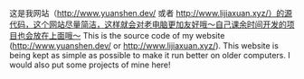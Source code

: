 这是我网站（http://www.yuanshen.dev/ 或者 http://www.lijiaxuan.xyz/）的源代码，这个网站尽量简洁，这样就会对老电脑更加友好哦～自己课余时间开发的项目也会放在上面哦～
This is the source code of my website (http://www.yuanshen.dev/ or http://www.lijiaxuan.xyz/). This website is being kept as simple as possible to make it run better on older computers. I would also put some projects of mine here!
